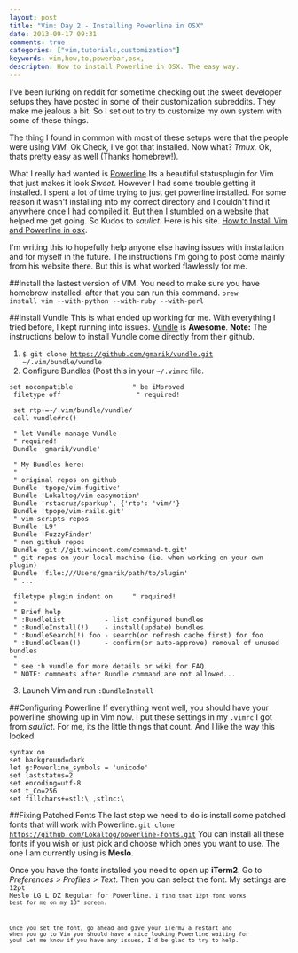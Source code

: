 ```yaml
---
layout: post
title: "Vim: Day 2 - Installing Powerline in OSX"
date: 2013-09-17 09:31
comments: true
categories: ["vim,tutorials,customization"] 
keywords: vim,how,to,powerbar,osx,
descripton: How to install Powerline in OSX. The easy way.
---
```

I've been lurking on reddit for sometime checking out the sweet developer setups they have posted in some of their customization subreddits. They make me jealous a bit. So I set out to try to customize my own system with some of these things.

The thing I found in common with most of these setups were that the people were using *VIM.* Ok Check, I've got that installed. Now what? *Tmux.* Ok, thats pretty easy as well (Thanks homebrew!).

What I really had wanted is [Powerline](https://github.com/Lokaltog/powerline).Its a beautiful statusplugin for Vim that just makes it look *Sweet*. However I had some trouble getting it installed. I spent a lot of time trying to just get powerline installed. For some reason it wasn't installing into my correct directory and I couldn't find it anywhere once I had compiled it. But then I stumbled on a website that helped me get going. So Kudos to *saulict*. Here is his site. [How to Install Vim and Powerline in osx](http://saulic.info/blog/vim-powerline-mac-osx-howto/).

I'm writing this to hopefully help anyone else having issues with installation and for myself in the future. The instructions I'm going to post come mainly from his website there. But this is what worked flawlessly for me.

##Install the lastest version of VIM.
You need to make sure you have homebrew installed. after that you can run this command.
<code>brew install vim --with-python --with-ruby --with-perl</code>

##Install Vundle
This is what ended up working for me. With everything I tried before, I kept running into issues. [Vundle](https://github.com/gmarik/vundle) is **Awesome**. **Note:** The instructions below to install Vundle come directly from their github. 

1. <code>$ git clone https://github.com/gmarik/vundle.git ~/.vim/bundle/vundle</code>
2. Configure Bundles (Post this in your <code>~/.vimrc</code> file.

````
set nocompatible               " be iMproved
 filetype off                   " required!

 set rtp+=~/.vim/bundle/vundle/
 call vundle#rc()

 " let Vundle manage Vundle
 " required! 
 Bundle 'gmarik/vundle'

 " My Bundles here:
 "
 " original repos on github
 Bundle 'tpope/vim-fugitive'
 Bundle 'Lokaltog/vim-easymotion'
 Bundle 'rstacruz/sparkup', {'rtp': 'vim/'}
 Bundle 'tpope/vim-rails.git'
 " vim-scripts repos
 Bundle 'L9'
 Bundle 'FuzzyFinder'
 " non github repos
 Bundle 'git://git.wincent.com/command-t.git'
 " git repos on your local machine (ie. when working on your own plugin)
 Bundle 'file:///Users/gmarik/path/to/plugin'
 " ...

 filetype plugin indent on     " required!
 "
 " Brief help
 " :BundleList          - list configured bundles
 " :BundleInstall(!)    - install(update) bundles
 " :BundleSearch(!) foo - search(or refresh cache first) for foo
 " :BundleClean(!)      - confirm(or auto-approve) removal of unused bundles
 "
 " see :h vundle for more details or wiki for FAQ
 " NOTE: comments after Bundle command are not allowed...
````

3. Launch Vim and run <code>:BundleInstall</code>

##Configuring Powerline
If everything went well, you should have your powerline showing up in Vim now. I put these settings in my <code>.vimrc</code> I got from *saulict*. For me, its the little things that count. And I like the way this looked. 

````
syntax on
set background=dark
let g:Powerline_symbols = 'unicode'
set laststatus=2
set encoding=utf-8
set t_Co=256
set fillchars+=stl:\ ,stlnc:\
````

##Fixing Patched Fonts
The last step we need to do is install some patched fonts that will work with Powerline. 
<code>git clone https://github.com/Lokaltog/powerline-fonts.git</code>
You can install all these fonts if you wish or just pick and choose which ones you want to use. The one I am currently using is **Meslo**.

Once you have the fonts installed you need to open up **iTerm2**. 
Go to *Preferences > Profiles > Text*. Then you can select the font. My settings are <code>12pt Meslo LG L DZ Regular for Powerline<code>.
 I find that 12pt font works best for me on my 13" screen.

Once you set the font, go ahead and give your iTerm2 a restart and when you go to Vim you should have a nice looking Powerline waiting for you! Let me know if you have any issues, I'd be glad to try to help.


